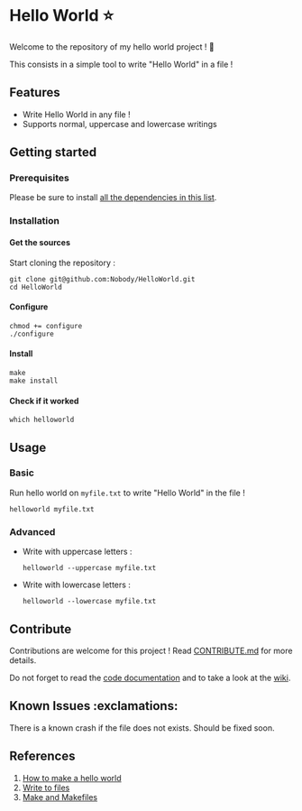 # Hello World :star:

Welcome to the repository of my hello world project ! :tada:

This consists in a simple tool to write "Hello World" in a file !

[](mdtoc)
[](/mdtoc)

## Features

- Write Hello World in any file !
- Supports normal, uppercase and lowercase writings

## Getting started

### Prerequisites

Please be sure to install [all the dependencies in this list]().

### Installation

#### Get the sources

Start cloning the repository :
```
git clone git@github.com:Nobody/HelloWorld.git
cd HelloWorld
```

#### Configure

```
chmod += configure
./configure
```

#### Install

```
make
make install
```

#### Check if it worked

```
which helloworld
```

## Usage

### Basic

Run hello world on `myfile.txt` to write "Hello World" in the file !

```commandline
helloworld myfile.txt
```

### Advanced

- Write with uppercase letters :

    ```commandline
    helloworld --uppercase myfile.txt
    ```

- Write with lowercase letters :

    ```commandline
    helloworld --lowercase myfile.txt
    ```

## Contribute

Contributions are welcome for this project ! Read [CONTRIBUTE.md]() for more
details.

Do not forget to read the [code documentation]() and to take a look at the
[wiki]().

## Known Issues :exclamations:

There is a known crash if the file does not exists. Should be fixed soon.

## References

1. [How to make a hello world]()
2. [Write to files]()
3. [Make and Makefiles]()